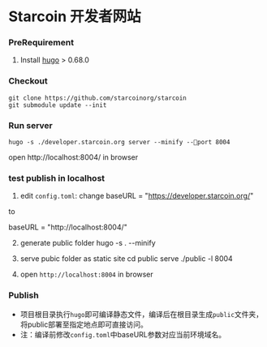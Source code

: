 # Starcoin 开发者网站

### PreRequirement

1. Install [hugo](https://gohugo.io/getting-started/installing/) > 0.68.0

### Checkout

```shell script
git clone https://github.com/starcoinorg/starcoin
git submodule update --init
```


### Run server
```
hugo -s ./developer.starcoin.org server --minify --port 8004
```
open http://localhost:8004/ in browser


### test publish in localhost

1. edit `config.toml`:
change 
baseURL = "https://developer.starcoin.org/"

to

baseURL = "http://localhost:8004/"


2. generate public folder
hugo -s . --minify

3. serve pubic folder as static site
cd public
serve ./public -l 8004

4. open `http://localhost:8004` in browser


### Publish
- 项目根目录执行`hugo`即可编译静态文件，编译后在根目录生成`public`文件夹，将public部署至指定地点即可直接访问。
- 注：编译前修改`config.toml`中baseURL参数对应当前环境域名。
